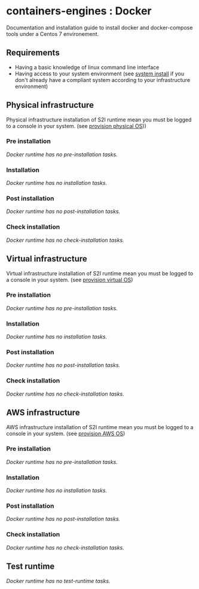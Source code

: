 # containers-engines : Docker


Documentation and installation guide to install docker and docker-compose tools under
a Centos 7 environement.


## Requirements

- Having a basic knowledge of linux command line interface
- Having access to your system environment (see [system install](System.md) 
  if you don't already have a compliant system according to your infrastructure 
  environment)


## Physical infrastructure 

Physical infrastructure installation of S2I runtime mean you must be logged to a console
in your system. (see [provision physical OS](System.md#physical-infrastructure)))


### Pre installation

*Docker runtime has no pre-installation tasks.*


### Installation

*Docker runtime has no installation tasks.*


### Post installation

*Docker runtime has no post-installation tasks.*


### Check installation

*Docker runtime has no check-installation tasks.*


## Virtual infrastructure 

Virtual infrastructure installation of S2I runtime mean you must be logged to a 
console in your system. (see [provision virtual OS](System.md#virtual-infrastructure))


### Pre installation

*Docker runtime has no pre-installation tasks.*


### Installation

*Docker runtime has no installation tasks.*


### Post installation

*Docker runtime has no post-installation tasks.*


### Check installation

*Docker runtime has no check-installation tasks.*


## AWS infrastructure 

AWS infrastructure installation of S2I runtime mean you must be logged to a 
console in your system. (see [provision AWS OS](System.md#aws-infrastructure))


### Pre installation

*Docker runtime has no pre-installation tasks.*


### Installation

*Docker runtime has no installation tasks.*


### Post installation

*Docker runtime has no post-installation tasks.*


### Check installation

*Docker runtime has no check-installation tasks.*


## Test runtime

*Docker runtime has no test-runtime tasks.*

